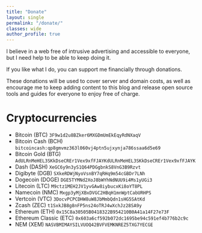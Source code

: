 ```yaml
---
title: "Donate"
layout: single
permalink: "/donate/"
classes: wide
author_profile: true
---
```


I believe in a web free of intrusive advertising and accessible to everyone, but
I need help to be able to keep doing it.

If you like what I do, you can support me financially through donations.

These donations will be used to cover server and domain costs, as well as encourage
me to keep adding content to this blog and release open source tools and guides
for everyone to enjoy free of charge.

# Cryptocurrencies

- [<i class="fas fa-qrcode"></i>](/assets/images/cryptocurrency-qrs/btc.png) Bitcoin (BTC)  `3F9w1d2u8BZker6MXGDmUmEkEqyRdNXaqV`
- [<i class="fas fa-qrcode"></i>](/assets/images/cryptocurrency-qrs/bch.png) Bitcoin Cash (BCH) `bitcoincash:qp8gmvmz363l060vj4ptn5ujxynja786ssaa6d5e69`
- [<i class="fas fa-qrcode"></i>](/assets/images/cryptocurrency-qrs/btg.png) Bitcoin Gold (BTG) `AdULRnMeHEL3SKkDseCREr1Vex9xfFJAYKdULRnMeHEL3SKkDseCREr1Vex9xfFJAYK`
- [<i class="fas fa-qrcode"></i>](/assets/images/cryptocurrency-qrs/dash.png) Dash (DASH) `XeGC6y9n3yS1Q64PDGgbnkS8VnG3B9Rzvt`
- [<i class="fas fa-qrcode"></i>](/assets/images/cryptocurrency-qrs/dgb.png) Digibyte (DGB) `SXkeRDWjNyoVsnBY7qRHq9m54cGBDr7LNh`
- [<i class="fas fa-qrcode"></i>](/assets/images/cryptocurrency-qrs/doge.png) Dogecoin (DOGE) `DGE5TYMNd2XoJ8bWYhNdNUU9i4Ms1yUGi3`
- [<i class="fas fa-qrcode"></i>](/assets/images/cryptocurrency-qrs/ltc.png) Litecoin (LTC) `M9ctz1MEH2JV1yvGAw8iybucxKi8oYT8PL`
- [<i class="fas fa-qrcode"></i>](/assets/images/cryptocurrency-qrs/nmc.png) Namecoin (NMC) `Mxgp3yMjXBxDVGC2HBqH1mnWptCabURHPS`
- [<i class="fas fa-qrcode"></i>](/assets/images/cryptocurrency-qrs/vtc.png) Vertcoin (VTC) `3DocvPCPCDHW8uW8JbMmbQdn1sHG5SAtKd`
- [<i class="fas fa-qrcode"></i>](/assets/images/cryptocurrency-qrs/zec.png) Zcash (ZEC) `t1SxkJB8g8nFP5ns24oTRJ4wXchJz28SA9y`
- [<i class="fas fa-qrcode"></i>](/assets/images/cryptocurrency-qrs/eth.png) Ethereum (ETH) `0x15C8a30505B0418322B954210B0A41a14F27e73F`
- [<i class="fas fa-qrcode"></i>](/assets/images/cryptocurrency-qrs/etc.png) Ethereum Classic (ETC) `0x603a6cf592b072dc1695be94c591ef4b776b2c9c`
- [<i class="fas fa-qrcode"></i>](/assets/images/cryptocurrency-qrs/xem.png) NEM (XEM) `NASVBMIMAYSILVUOQ42BVFVEMKNREZ5TXG7YECGE`
